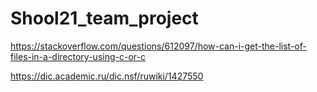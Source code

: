 # Shool21_team_project

https://stackoverflow.com/questions/612097/how-can-i-get-the-list-of-files-in-a-directory-using-c-or-c

https://dic.academic.ru/dic.nsf/ruwiki/1427550
